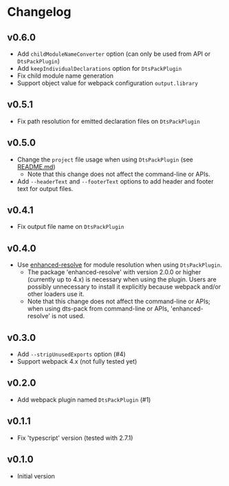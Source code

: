 # Changelog

## v0.6.0

- Add `childModuleNameConverter` option (can only be used from API or `DtsPackPlugin`)
- Add `keepIndividualDeclarations` option for `DtsPackPlugin`
- Fix child module name generation
- Support object value for webpack configuration `output.library`

## v0.5.1

- Fix path resolution for emitted declaration files on `DtsPackPlugin`

## v0.5.0

- Change the `project` file usage when using `DtsPackPlugin` (see [README.md](./README.md))
  - Note that this change does not affect the command-line or APIs.
- Add `--headerText` and `--footerText` options to add header and footer text for output files.

## v0.4.1

- Fix output file name on `DtsPackPlugin`

## v0.4.0

- Use [enhanced-resolve](https://github.com/webpack/enhanced-resolve) for module resolution when using `DtsPackPlugin`.
  - The package 'enhanced-resolve' with version 2.0.0 or higher (currently up to 4.x) is necessary when using the plugin. Users are possibly unnecessary to install it explicitly because webpack and/or other loaders use it.
  - Note that this change does not affect the command-line or APIs; when using dts-pack from command-line or APIs, 'enhanced-resolve' is not used.

## v0.3.0

- Add `--stripUnusedExports` option (#4)
- Support webpack 4.x (not fully tested yet)

## v0.2.0

- Add webpack plugin named `DtsPackPlugin` (#1)

## v0.1.1

- Fix 'typescript' version (tested with 2.7.1)

## v0.1.0

- Initial version

